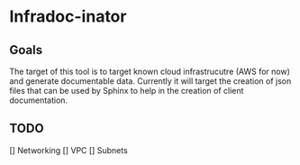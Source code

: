 # Infradoc-inator

## Goals 

The target of this tool is to target known cloud infrastrucutre (AWS for now) and generate documentable data. Currently it will target  the creation of json files that can be used by Sphinx to help in the creation of client documentation. 

## TODO 

  [] Networking 
    [] VPC
    [] Subnets

